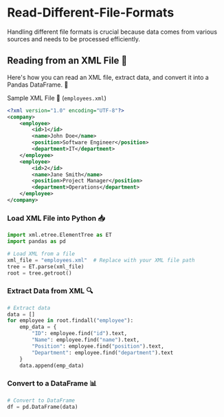 # Read-Different-File-Formats
Handling different file formats is crucial because data comes from various sources and needs to be processed efficiently.

## Reading from an XML File 📂
Here's how you can read an XML file, extract data, and convert it into a Pandas DataFrame. 🚀

Sample XML File 📜 (`employees.xml`)
```xml
<?xml version="1.0" encoding="UTF-8"?>
<company>
    <employee>
        <id>1</id>
        <name>John Doe</name>
        <position>Software Engineer</position>
        <department>IT</department>
    </employee>
    <employee>
        <id>2</id>
        <name>Jane Smith</name>
        <position>Project Manager</position>
        <department>Operations</department>
    </employee>
</company>
```

### Load XML File into Python 📥
```python
import xml.etree.ElementTree as ET
import pandas as pd

# Load XML from a file
xml_file = "employees.xml"  # Replace with your XML file path
tree = ET.parse(xml_file)
root = tree.getroot()
```

### Extract Data from XML 🔍
```python
# Extract data
data = []
for employee in root.findall("employee"):
    emp_data = {
        "ID": employee.find("id").text,
        "Name": employee.find("name").text,
        "Position": employee.find("position").text,
        "Department": employee.find("department").text
    }
    data.append(emp_data)
```
### Convert to a DataFrame 📊
```python
# Convert to DataFrame
df = pd.DataFrame(data)
```



